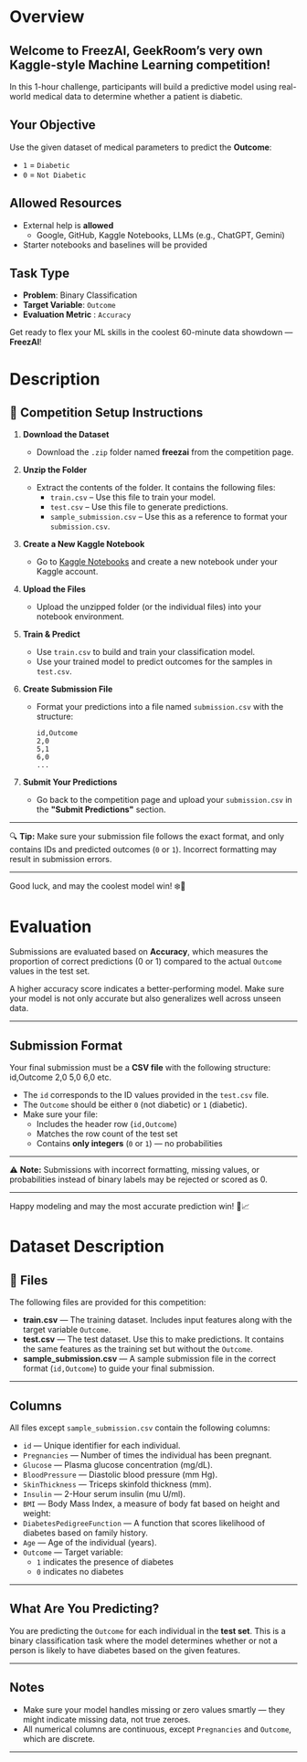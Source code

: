 # Overview
## Welcome to **FreezAI**, GeekRoom’s very own Kaggle-style Machine Learning competition!  

In this 1-hour challenge, participants will build a predictive model using real-world medical data to determine whether a patient is diabetic.



## Your Objective
Use the given dataset of medical parameters to predict the **Outcome**:
-  `1` =  `Diabetic`  
-  `0` =  `Not Diabetic`


## Allowed Resources
- External help is **allowed** 
  - Google, GitHub, Kaggle Notebooks, LLMs (e.g., ChatGPT, Gemini)  
- Starter notebooks and baselines will be provided



## Task Type
- **Problem**: Binary Classification  
- **Target Variable**: `Outcome`  
- **Evaluation Metric** :  `Accuracy`



Get ready to flex your ML skills in the coolest 60-minute data showdown — **FreezAI**! 

# Description

## 📝 Competition Setup Instructions

1. **Download the Dataset**  
   - Download the `.zip` folder named **freezai** from the competition page.

2. **Unzip the Folder**  
   - Extract the contents of the folder. It contains the following files:
     - `train.csv` – Use this file to train your model.
     - `test.csv` – Use this file to generate predictions.
     - `sample_submission.csv` – Use this as a reference to format your `submission.csv`.

3. **Create a New Kaggle Notebook**  
   - Go to [Kaggle Notebooks](https://www.kaggle.com/code) and create a new notebook under your Kaggle account.

4. **Upload the Files**  
   - Upload the unzipped folder (or the individual files) into your notebook environment.

5. **Train & Predict**  
   - Use `train.csv` to build and train your classification model.
   - Use your trained model to predict outcomes for the samples in `test.csv`.

6. **Create Submission File**  
   - Format your predictions into a file named `submission.csv` with the structure:
     ```
     id,Outcome
     2,0
     5,1
     6,0
     ...
     ```

7. **Submit Your Predictions**  
   - Go back to the competition page and upload your `submission.csv` in the **"Submit Predictions"** section.

---

🔍 **Tip:** Make sure your submission file follows the exact format, and only contains IDs and predicted outcomes (`0` or `1`). Incorrect formatting may result in submission errors.

---

Good luck, and may the coolest model win! ❄️🚀

# Evaluation

Submissions are evaluated based on **Accuracy**, which measures the proportion of correct predictions (0 or 1) compared to the actual `Outcome` values in the test set.

A higher accuracy score indicates a better-performing model. Make sure your model is not only accurate but also generalizes well across unseen data.

---

## Submission Format

Your final submission must be a **CSV file** with the following structure:
    id,Outcome
    2,0
    5,0
    6,0
    etc.


- The `id` corresponds to the ID values provided in the `test.csv` file.
- The `Outcome` should be either `0` (not diabetic) or `1` (diabetic).
- Make sure your file:
  - Includes the header row (`id,Outcome`)
  - Matches the row count of the test set
  - Contains **only integers** (`0` or `1`) — no probabilities

---

⚠️ **Note:** Submissions with incorrect formatting, missing values, or probabilities instead of binary labels may be rejected or scored as 0.

---

Happy modeling and may the most accurate prediction win! 🧊📈

# Dataset Description

## 📂 Files

The following files are provided for this competition:

- **train.csv** — The training dataset. Includes input features along with the target variable `Outcome`.
- **test.csv** — The test dataset. Use this to make predictions. It contains the same features as the training set but without the `Outcome`.
- **sample_submission.csv** — A sample submission file in the correct format (`id,Outcome`) to guide your final submission.


---

## Columns

All files except `sample_submission.csv` contain the following columns:

- `id` — Unique identifier for each individual.
- `Pregnancies` — Number of times the individual has been pregnant.
- `Glucose` — Plasma glucose concentration (mg/dL).
- `BloodPressure` — Diastolic blood pressure (mm Hg).
- `SkinThickness` — Triceps skinfold thickness (mm).
- `Insulin` — 2-Hour serum insulin (mu U/ml).
- `BMI` — Body Mass Index, a measure of body fat based on height and weight:  
- `DiabetesPedigreeFunction` — A function that scores likelihood of diabetes based on family history.
- `Age` — Age of the individual (years).
- `Outcome` — Target variable:  
  - `1` indicates the presence of diabetes  
  - `0` indicates no diabetes

---

## What Are You Predicting?

You are predicting the `Outcome` for each individual in the **test set**. This is a binary classification task where the model determines whether or not a person is likely to have diabetes based on the given features.

---

## Notes

- Make sure your model handles missing or zero values smartly — they might indicate missing data, not true zeroes.
- All numerical columns are continuous, except `Pregnancies` and `Outcome`, which are discrete.

---

